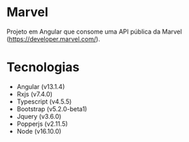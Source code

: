 # Marvel

Projeto em Angular que consome uma API pública da Marvel (https://developer.marvel.com/).

# Tecnologias

* Angular (v13.1.4)
* Rxjs (v7.4.0)
* Typescript (v4.5.5)
* Bootstrap (v5.2.0-beta1)
* Jquery (v3.6.0)
* Popperjs (v2.11.5)
* Node (v16.10.0)
